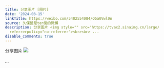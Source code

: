 ```yaml
---
title: 分享图片 [图片]
date: '2024-03-15'
linkTitle: https://weibo.com/5402554084/O5a0Vwl0n
source: 久保醬是ten使的微博
description: 分享图片 <img style="" src="https://tvax2.sinaimg.cn/large/005TCz76gy1hnrzyvpeckj30ku112q6w.jpg"
  referrerpolicy="no-referrer"><br><br> ...
disable_comments: true
---
```

分享图片 <img style="" src="https://tvax2.sinaimg.cn/large/005TCz76gy1hnrzyvpeckj30ku112q6w.jpg" referrerpolicy="no-referrer"><br><br> ...